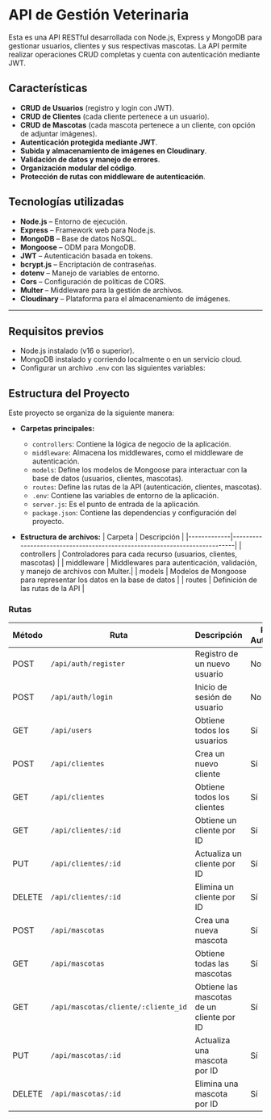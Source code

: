 # **API de Gestión Veterinaria**

Esta es una API RESTful desarrollada con Node.js, Express y MongoDB para gestionar usuarios, clientes y sus respectivas mascotas. La API permite realizar operaciones CRUD completas y cuenta con autenticación mediante JWT.

## Características
- **CRUD de Usuarios** (registro y login con JWT).
- **CRUD de Clientes** (cada cliente pertenece a un usuario).
- **CRUD de Mascotas** (cada mascota pertenece a un cliente, con opción de adjuntar imágenes).
- **Autenticación protegida mediante JWT**.
- **Subida y almacenamiento de imágenes en Cloudinary**.
- **Validación de datos y manejo de errores**.
- **Organización modular del código**.
- **Protección de rutas con middleware de autenticación**.

## Tecnologías utilizadas
- **Node.js** – Entorno de ejecución.
- **Express** – Framework web para Node.js.
- **MongoDB** – Base de datos NoSQL.
- **Mongoose** – ODM para MongoDB.
- **JWT** – Autenticación basada en tokens.
- **bcrypt.js** – Encriptación de contraseñas.
- **dotenv** – Manejo de variables de entorno.
- **Cors** – Configuración de políticas de CORS.
- **Multer** – Middleware para la gestión de archivos.
- **Cloudinary** – Plataforma para el almacenamiento de imágenes.

---

## **Requisitos previos**

- Node.js instalado (v16 o superior).
- MongoDB instalado y corriendo localmente o en un servicio cloud.
- Configurar un archivo `.env` con las siguientes variables:

## **Estructura del Proyecto**

Este proyecto se organiza de la siguiente manera:

* **Carpetas principales:**
  * `controllers`: Contiene la lógica de negocio de la aplicación.
  * `middleware`: Almacena los middlewares, como el middleware de autenticación.
  * `models`: Define los modelos de Mongoose para interactuar con la base de datos (usuarios, clientes, mascotas).
  * `routes`: Define las rutas de la API (autenticación, clientes, mascotas).
  * `.env`: Contiene las variables de entorno de la aplicación.
  * `server.js`: Es el punto de entrada de la aplicación.
  * `package.json`: Contiene las dependencias y configuración del proyecto.

* **Estructura de archivos:**
  | Carpeta     | Descripción                                                               |
  |-------------|---------------------------------------------------------------------------|
  | controllers | Controladores para cada recurso (usuarios, clientes, mascotas)              |
  | middleware  | Middlewares para autenticación, validación, y manejo de archivos con Multer.|
  | models      | Modelos de Mongoose para representar los datos en la base de datos         |
  | routes      | Definición de las rutas de la API                                           |


### **Rutas**

| Método | Ruta                                | Descripción                                 | Requiere Autenticación |
|--------|-------------------------------------|---------------------------------------------|------------------------|
| POST   | `/api/auth/register`                | Registro de un nuevo usuario                | No                     |
| POST   | `/api/auth/login`                   | Inicio de sesión de usuario                 | No                     |
| GET    | `/api/users`                        | Obtiene todos los usuarios                  | Sí                     |
| POST   | `/api/clientes`                     | Crea un nuevo cliente                       | Sí                     |
| GET    | `/api/clientes`                     | Obtiene todos los clientes                  | Sí                     |
| GET    | `/api/clientes/:id`                 | Obtiene un cliente por ID                   | Sí                     |
| PUT    | `/api/clientes/:id`                 | Actualiza un cliente por ID                 | Sí                     |
| DELETE | `/api/clientes/:id`                 | Elimina un cliente por ID                   | Sí                     |
| POST   | `/api/mascotas`                     | Crea una nueva mascota                      | Sí                     |
| GET    | `/api/mascotas`                     | Obtiene todas las mascotas                  | Sí                     |
| GET    | `/api/mascotas/cliente/:cliente_id` | Obtiene las mascotas de un cliente por ID   | Sí                     |
| PUT    | `/api/mascotas/:id`                 | Actualiza una mascota por ID                | Sí                     |
| DELETE | `/api/mascotas/:id`                 | Elimina una mascota por ID                  | Sí                     |

